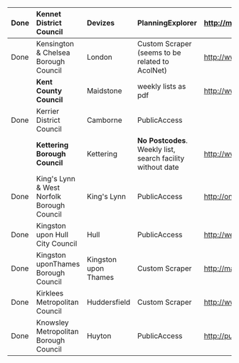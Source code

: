 | Done | Kennet District Council | Devizes | PlanningExplorer | http://mvm-planning.kennet.gov.uk/Northgate/PlanningExplorer/GeneralSearch.aspx |
|:-----|:------------------------|:--------|:-----------------|:--------------------------------------------------------------------------------|
| Done | Kensington & Chelsea Borough Council | London  | Custom Scraper (seems to be related to AcolNet) | http://www.rbkc.gov.uk/Planning/scripts/weeklyform.asp                          |
|      | **Kent County Council** | Maidstone | weekly lists as pdf | http://www.kent.gov.uk/publications/environment/weekly-planning-list.htm        |
| Done | Kerrier District Council | Camborne | PublicAccess     |                                                                                 |                                                                                 |
|      | **Kettering Borough Council** | Kettering | **No Postcodes**. Weekly list, search facility without date | http://www.kettering.gov.uk/site/scripts/planning_list.php?weeklyList=true      |
| Done | King's Lynn & West Norfolk Borough Council | King's Lynn | PublicAccess     | http://online.west-norfolk.gov.uk/publicaccess/tdc/DcApplication/application_searchform.aspx |
| Done | Kingston upon Hull City Council | Hull    | PublicAccess     | http://web.hullcc.gov.uk/publicaccess/tdc/DcApplication/application_searchform.aspx |
| Done | Kingston uponThames Borough Council | Kingston upon Thames | Custom Scraper   | http://maps.kingston.gov.uk/planning/planning_search.aspx                       |
| Done | Kirklees Metropolitan Council | Huddersfield | Custom Scraper   | 	http://www.kirklees.gov.uk/business/planning/planning.asp                      |
| Done | Knowsley Metropolitan Borough Council | Huyton  | PublicAccess     | http://publicaccess.knowsley.gov.uk/PublicAccess/tdc/DcApplication/application_searchform.aspx |
